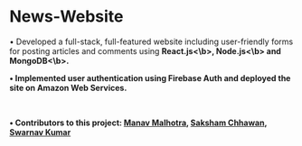 # News-Website
<p>• Developed a full-stack, full-featured website including user-friendly forms for posting articles and comments using <b>React.js<\b>, <b>Node.js<\b> and <b>MongoDB<\b>.</p>
<p>• Implemented user authentication using <b>Firebase Auth</b> and deployed the site on <b>Amazon Web Services<b>.</p><br>
<p>• Contributors to this project: <a href="https://github.com/Manav173" target="_blank">Manav Malhotra</a>, <a href="https://github.com/sakshamchhawan18" target="_blank">Saksham Chhawan</a>, <a href="https://github.com/Swarnav-Kumar" target="_blank">Swarnav Kumar</a></p>
